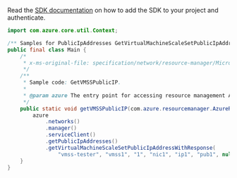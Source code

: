 Read the [SDK documentation](https://github.com/Azure/azure-sdk-for-java/blob/azure-resourcemanager_2.13.0/sdk/resourcemanager/azure-resourcemanager/README.md) on how to add the SDK to your project and authenticate.

```java
import com.azure.core.util.Context;

/** Samples for PublicIpAddresses GetVirtualMachineScaleSetPublicIpAddress. */
public final class Main {
    /*
     * x-ms-original-file: specification/network/resource-manager/Microsoft.Network/stable/2021-05-01/examples/VmssPublicIpGet.json
     */
    /**
     * Sample code: GetVMSSPublicIP.
     *
     * @param azure The entry point for accessing resource management APIs in Azure.
     */
    public static void getVMSSPublicIP(com.azure.resourcemanager.AzureResourceManager azure) {
        azure
            .networks()
            .manager()
            .serviceClient()
            .getPublicIpAddresses()
            .getVirtualMachineScaleSetPublicIpAddressWithResponse(
                "vmss-tester", "vmss1", "1", "nic1", "ip1", "pub1", null, Context.NONE);
    }
}
```
